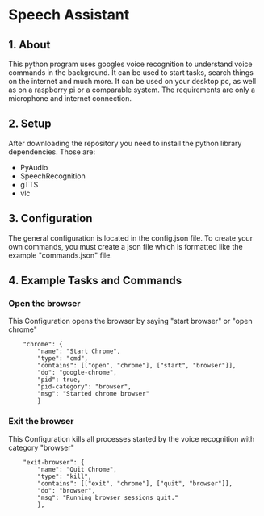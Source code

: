 # Speech Assistant

## 1. About
This python program uses googles voice recognition to understand voice commands in the background. It can be used to start tasks,
search things on the internet and much more.
It can be used on your desktop pc, as well as on a raspberry pi or a comparable system. The requirements are only a microphone and internet connection.

## 2. Setup
After downloading the repository you need to install the python library dependencies. Those are:
- PyAudio
- SpeechRecognition
- gTTS
- vlc

## 3. Configuration
The general configuration is located in the config.json file.
To create your own commands, you must create a json file which is formatted like the example "commands.json" file.

## 4. Example Tasks and Commands

### Open the browser
This Configuration opens the browser by saying "start browser" or "open chrome"

        "chrome": {
            "name": "Start Chrome",
            "type": "cmd",
            "contains": [["open", "chrome"], ["start", "browser"]],
            "do": "google-chrome",
            "pid": true,
            "pid-category": "browser",
            "msg": "Started chrome browser"
            }
            
### Exit the browser
This Configuration kills all processes started by the voice recognition with category "browser"

        "exit-browser": {
            "name": "Quit Chrome",
            "type": "kill",
            "contains": [["exit", "chrome"], ["quit", "browser"]],
            "do": "browser",
            "msg": "Running browser sessions quit."
            },

